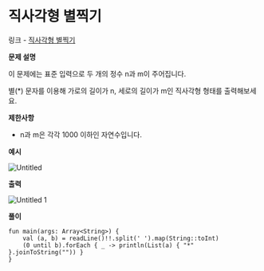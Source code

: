 # 직사각형 별찍기

링크 - [직사각형 별찍기](https://school.programmers.co.kr/learn/courses/30/lessons/12969)

**문제 설명**

이 문제에는 표준 입력으로 두 개의 정수 n과 m이 주어집니다.

별(*) 문자를 이용해 가로의 길이가 n, 세로의 길이가 m인 직사각형 형태를 출력해보세요.

****제한사항****

- n과 m은 각각 1000 이하인 자연수입니다.

****예시****

![Untitled](https://user-images.githubusercontent.com/105714784/219827893-b8ccb423-574e-4c54-bb45-c90aac016d67.png)

****출력****

![Untitled 1](https://user-images.githubusercontent.com/105714784/219827898-8172b695-7b5a-490e-bb5f-a9192a94b169.png)

**풀이**

```
fun main(args: Array<String>) {
    val (a, b) = readLine()!!.split(' ').map(String::toInt)
    (0 until b).forEach { _ -> println(List(a) { "*" }.joinToString("")) }
}
```
